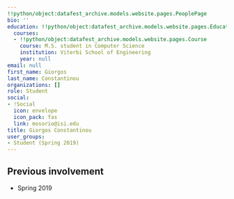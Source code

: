 ```yaml
---
!!python/object:datafest_archive.models.website.pages.PeoplePage
bio: ''
education: !!python/object:datafest_archive.models.website.pages.Education
  courses:
  - !!python/object:datafest_archive.models.website.pages.Course
    course: M.S. student in Computer Science
    institution: Viterbi School of Engineering
    year: null
email: null
first_name: Giorgos
last_name: Constantinou
organizations: []
role: Student
social:
- !Social
  icon: envelope
  icon_pack: fas
  link: mosorio@isi.edu
title: Giorgos Constantinou
user_groups:
- Student (Spring 2019)
---
```



## Previous involvement

* Spring 2019

